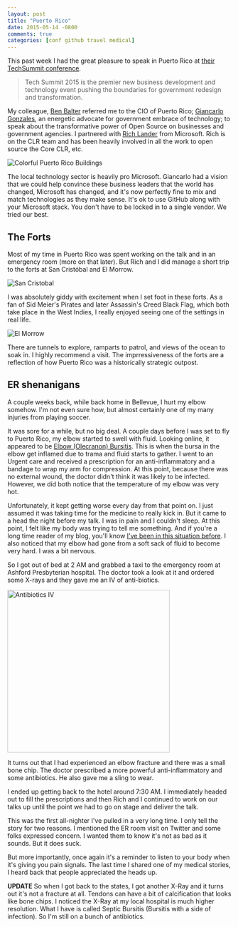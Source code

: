 ```yaml
---
layout: post
title: "Puerto Rico"
date: 2015-05-14 -0800
comments: true
categories: [conf github travel medical]
---
```


This past week I had the great pleasure to speak in Puerto Rico at [their TechSummit conference](http://techsummitpr.com/).

> Tech Summit 2015 is the premier new business development and technology event pushing the boundaries for government redesign and transformation.

My colleague, [Ben Balter](http://ben.balter.com/) referred me to the CIO of Puerto Rico; [Giancarlo Gonzales](https://twitter.com/giangonz?lang=en), an energetic advocate for government embrace of technology; to speak about the transformative power of Open Source on businesses and government agencies. I partnered with [Rich Lander](https://twitter.com/runfaster2000) from Microsoft. Rich is on the CLR team and has been heavily involved in all the work to open source the Core CLR, etc.

![Colorful Puerto Rico Buildings](https://cloud.githubusercontent.com/assets/19977/7637908/4e47da06-fa3f-11e4-9110-d5688fede6cc.png)

The local technology sector is heavily pro Microsoft. Giancarlo had a vision that we could help convince these business leaders that the world has changed, Microsoft has changed, and it's now perfectly fine to mix and match technologies as they make sense. It's ok to use GitHub along with your Microsoft stack. You don't have to be locked in to a single vendor. We tried our best.

## The Forts

Most of my time in Puerto Rico was spent working on the talk and in an emergency room (more on that later). But Rich and I did manage a short trip to the forts at San Cristóbal and El Morrow.

![San Cristobal](https://cloud.githubusercontent.com/assets/19977/7638000/d88e2940-fa3f-11e4-8aa4-37820db399b2.png)

I was absolutely giddy with excitement when I set foot in these forts. As a fan of Sid Meier's Pirates and later Assassin's Creed Black Flag, which both take place in the West Indies, I really enjoyed seeing one of the settings in real life.

![El Morrow](https://cloud.githubusercontent.com/assets/19977/7646949/edace3de-fa99-11e4-9f6b-43c621ee1115.png)

There are tunnels to explore, ramparts to patrol, and views of the ocean to soak in. I highly recommend a visit. The imprressiveness of the forts are a reflection of how Puerto Rico was a historically strategic outpost.

## ER shenanigans

A couple weeks back, while back home in Bellevue, I hurt my elbow somehow. I'm not even sure how, but almost certainly one of my many injuries from playing soccer.

It was sore for a while, but no big deal. A couple days before I was set to fly to Puerto Rico, my elbow started to swell with fluid. Looking online, it appeared to be [Elbow (Olecranon) Bursitis](http://orthoinfo.aaos.org/topic.cfm?topic=a00028). This is when the bursa in the elbow get inflamed due to trama and fluid starts to gather. I went to an Urgent care and received a prescription for an anti-inflammatory and a bandage to wrap my arm for compression. At this point, because there was no external wound, the doctor didn't think it was likely to be infected. However, we did both notice that the temperature of my elbow was very hot.

Unfortunately, it kept getting worse every day from that point on. I just assumed it was taking time for the medicine to really kick in. But it came to a head the night before my talk. I was in pain and I couldn't sleep. At this point, I felt like my body was trying to tell me something. And if you're a long time reader of my blog, you'll know [I've been in this situation before](http://haacked.com/archive/2007/09/10/last-night-a-doctor-saved-my-nut.aspx/). I also noticed that my elbow had gone from a soft sack of fluid to become very hard. I was a bit nervous.

So I got out of bed at 2 AM and grabbed a taxi to the emergency room at Ashford Presbyterian hospital. The doctor took a look at it and ordered some X-rays and they gave me an IV of anti-biotics.

<img src="https://cloud.githubusercontent.com/assets/19977/7637885/2913ec02-fa3f-11e4-9575-4313a841767a.png" width="365" alt="Antibiotics IV" />

It turns out that I had experienced an elbow fracture and there was a small bone chip. The doctor prescribed a more powerful anti-inflammatory and some antibiotics. He also gave me a sling to wear.

I ended up getting back to the hotel around 7:30 AM. I immediately headed out to fill the prescriptions and then Rich and I continued to work on our talks up until the point we had to go on stage and deliver the talk.

This was the first all-nighter I've pulled in a very long time. I only tell the story for two reasons. I mentioned the ER room visit on Twitter and some folks expressed concern. I wanted them to know it's not as bad as it sounds. But it does suck.

But more importantly, once again it's a reminder to listen to your body when it's giving you pain signals. The last time I shared one of my medical stories, I heard back that people appreciated the heads up.

__UPDATE__ So when I got back to the states, I got another X-Ray and it turns out it's not a fracture at all. Tendons can have a bit of calcification that looks like bone chips. I noticed the X-Ray at my local hospital is much higher resolution. What I have is called Septic Bursitis (Bursitis with a side of infection). So I'm still on a bunch of antibiotics.
